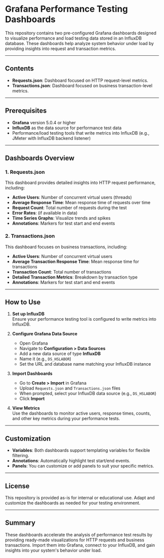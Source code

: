 # Grafana Performance Testing Dashboards

This repository contains two pre-configured Grafana dashboards designed to visualize performance and load testing data stored in an InfluxDB database. These dashboards help analyze system behavior under load by providing insights into request and transaction metrics.

---

## Contents

- **Requests.json**: Dashboard focused on HTTP request-level metrics.
- **Transactions.json**: Dashboard focused on business transaction-level metrics.

---

## Prerequisites

- **Grafana** version 5.0.4 or higher
- **InfluxDB** as the data source for performance test data
- Performance/load testing tools that write metrics into InfluxDB (e.g., JMeter with InfluxDB backend listener)

---

## Dashboards Overview

### 1. Requests.json

This dashboard provides detailed insights into HTTP request performance, including:

- **Active Users**: Number of concurrent virtual users (threads)
- **Average Response Time**: Mean response time of requests over time
- **Request Count**: Total number of requests during the test
- **Error Rates**: (if available in data)
- **Time Series Graphs**: Visualize trends and spikes
- **Annotations**: Markers for test start and end events

### 2. Transactions.json

This dashboard focuses on business transactions, including:

- **Active Users**: Number of concurrent virtual users
- **Average Transaction Response Time**: Mean response time for transactions
- **Transaction Count**: Total number of transactions
- **Detailed Transaction Metrics**: Breakdown by transaction type
- **Annotations**: Markers for test start and end events

---

## How to Use

1. **Set up InfluxDB**  
   Ensure your performance testing tool is configured to write metrics into InfluxDB.

2. **Configure Grafana Data Source**  
   - Open Grafana
   - Navigate to **Configuration > Data Sources**
   - Add a new data source of type **InfluxDB**
   - Name it (e.g., `DS_HSLABOR`)  
   - Set the URL and database name matching your InfluxDB instance

3. **Import Dashboards**  
   - Go to **Create > Import** in Grafana
   - Upload `Requests.json` and `Transactions.json` files
   - When prompted, select your InfluxDB data source (e.g., `DS_HSLABOR`)
   - Click **Import**

4. **View Metrics**  
   Use the dashboards to monitor active users, response times, counts, and other key metrics during your performance tests.

---

## Customization

- **Variables**: Both dashboards support templating variables for flexible filtering.
- **Annotations**: Automatically highlight test start/end events.
- **Panels**: You can customize or add panels to suit your specific metrics.

---

## License

This repository is provided as-is for internal or educational use. Adapt and customize the dashboards as needed for your testing environment.

---

## Summary

These dashboards accelerate the analysis of performance test results by providing ready-made visualizations for HTTP requests and business transactions. Import them into Grafana, connect to your InfluxDB, and gain insights into your system's behavior under load.